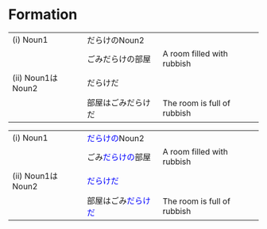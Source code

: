 # Formation

<table class="table"> <tbody><tr class="tr head"> <td class="td"><span class="numbers">(i)</span> <span> <span class="bold">Noun<span class="subscript">1</span></span></span></td> <td class="td"><span class="concept">だらけの</span><span>Noun<span class="subscript">2</span></span></td> <td class="td"><span>&nbsp;</span></td> </tr> <tr class="tr"> <td class="td"><span>&nbsp;</span></td> <td class="td"><span>ごみ<span class="concept">だらけの</span>部屋</span> </td> <td class="td"><span>A room filled with rubbish</span></td> </tr> <tr class="tr head"> <td class="td"><span class="numbers">(ii)</span> <span> <span class="bold">Noun<span class="subscript">1</span>はNoun<span class="subscript">2</span></span></span></td> <td class="td"><span class="concept">だらけだ</span> </td> <td class="td"><span>&nbsp;</span></td> </tr> <tr class="tr"> <td class="td"><span>&nbsp;</span></td> <td class="td"><span>部屋はごみ<span class="concept">だらけだ</span></span> </td> <td class="td"><span>The room is full of rubbish</span></td> </tr> </tbody></table>


<table class="table"> <tbody><tr class="tr head"> <td class="td"><span class="numbers">(i)</span> <span> <span class="bold">Noun<span class="subscript">1</span></span></span></td> <td class="td"><span style="color:blue">だらけの</span><span>Noun<span class="subscript">2</span></span></td> <td class="td"><span>&nbsp;</span></td> </tr> <tr class="tr"> <td class="td"><span>&nbsp;</span></td> <td class="td"><span>ごみ<span style="color:blue">だらけの</span>部屋</span> </td> <td class="td"><span>A room filled with rubbish</span></td> </tr> <tr class="tr head"> <td class="td"><span class="numbers">(ii)</span> <span> <span class="bold">Noun<span class="subscript">1</span>はNoun<span class="subscript">2</span></span></span></td> <td class="td"><span style="color:blue">だらけだ</span> </td> <td class="td"><span>&nbsp;</span></td> </tr> <tr class="tr"> <td class="td"><span>&nbsp;</span></td> <td class="td"><span>部屋はごみ<span style="color:blue">だらけだ</span></span> </td> <td class="td"><span>The room is full of rubbish</span></td> </tr> </tbody></table>